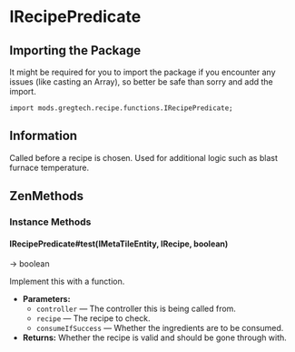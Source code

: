 # IRecipePredicate

## Importing the Package

It might be required for you to import the package if you encounter any issues (like casting an Array), so better be safe than sorry and add the import.
```zenscript
import mods.gregtech.recipe.functions.IRecipePredicate;
```
## Information
Called before a recipe is chosen. Used for additional logic such as blast furnace temperature.

## ZenMethods

### Instance Methods
#### IRecipePredicate#test(IMetaTileEntity, IRecipe, boolean)
-> boolean

Implement this with a function.

 * **Parameters:**
   * `controller` — The controller this is being called from.
   * `recipe` — The recipe to check.
   * `consumeIfSuccess` — Whether the ingredients are to be consumed.
 * **Returns:** Whether the recipe is valid and should be gone through with.
